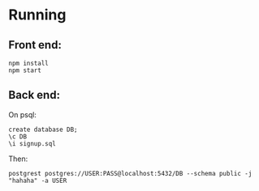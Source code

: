 # Running

## Front end:

```
npm install
npm start
```

## Back end:

On psql:

```
create database DB;
\c DB
\i signup.sql
```

Then:

```
postgrest postgres://USER:PASS@localhost:5432/DB --schema public -j "hahaha" -a USER
```
